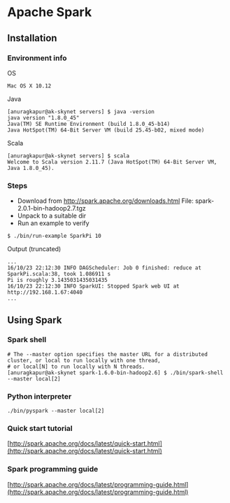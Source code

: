 # Apache Spark

## Installation

### Environment info     

OS

```
Mac OS X 10.12
```

Java

```shell
[anuragkapur@ak-skynet servers] $ java -version
java version "1.8.0_45"
Java(TM) SE Runtime Environment (build 1.8.0_45-b14)
Java HotSpot(TM) 64-Bit Server VM (build 25.45-b02, mixed mode)
```

Scala

```shell
[anuragkapur@ak-skynet servers] $ scala
Welcome to Scala version 2.11.7 (Java HotSpot(TM) 64-Bit Server VM, Java 1.8.0_45).
```    

### Steps
* Download from http://spark.apache.org/downloads.html
    File: spark-2.0.1-bin-hadoop2.7.tgz
* Unpack to a suitable dir
* Run an example to verify
```shell
$ ./bin/run-example SparkPi 10
```

Output (truncated)

```
...
16/10/23 22:12:30 INFO DAGScheduler: Job 0 finished: reduce at SparkPi.scala:38, took 1.086911 s
Pi is roughly 3.1435031435031435
16/10/23 22:12:30 INFO SparkUI: Stopped Spark web UI at http://192.168.1.67:4040
...
```

## Using Spark

### Spark shell

```shell
# The --master option specifies the master URL for a distributed cluster, or local to run locally with one thread,
# or local[N] to run locally with N threads.
[anuragkapur@ak-skynet spark-1.6.0-bin-hadoop2.6] $ ./bin/spark-shell --master local[2]
```

### Python interpreter

```shell
./bin/pyspark --master local[2]
```

### Quick start tutorial
[http://spark.apache.org/docs/latest/quick-start.html](http://spark.apache.org/docs/latest/quick-start.html)

### Spark programming guide
[http://spark.apache.org/docs/latest/programming-guide.html](http://spark.apache.org/docs/latest/programming-guide.html)
